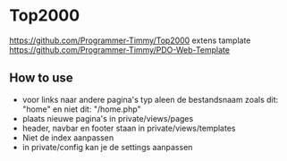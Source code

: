 # Top2000

https://github.com/Programmer-Timmy/Top2000 extens tamplate https://github.com/Programmer-Timmy/PDO-Web-Template

## How to use

* voor links naar andere pagina's typ aleen de bestandsnaam zoals dit: "home" en niet dit: "/home.php"
* plaats nieuwe pagina's in private/views/pages
* header, navbar en footer staan in private/views/templates
* Niet de index aanpassen
* in private/config kan je de settings aanpassen

